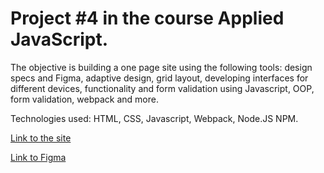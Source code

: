 # Project #4 in the course Applied JavaScript.
The objective is building a one page site using the following tools: design specs and Figma, adaptive design, grid layout, developing interfaces for different devices, functionality and form validation using Javascript, OOP, form validation, webpack and more.

Technologies used: HTML, CSS, Javascript, Webpack, Node.JS NPM.

[Link to the site](https://iliazaidin.github.io/web_project_4/)

[Link to Figma](https://www.figma.com/proto/1zCYcflj6BJx5VqOvXU9nb/Sprint-3%3A-From-Homeland-to-Homeland-%7C-desktop-%2B-mobile?node-id=2%3A3)
